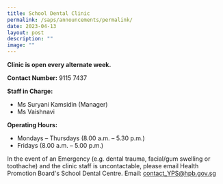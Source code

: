 ```yaml
---
title: School Dental Clinic
permalink: /saps/announcements/permalink/
date: 2023-04-13
layout: post
description: ""
image: ""
---
```

**Clinic is open every alternate week.**

**Contact Number:** 9115 7437

**Staff in Charge:** 
* Ms Suryani Kamsidin (Manager)  
* Ms Vaishnavi

**Operating Hours:**
* Mondays – Thursdays (8.00 a.m. – 5.30 p.m.)
* Fridays (8.00 a.m. – 5.00 p.m.)

In the event of an Emergency (e.g. dental trauma, facial/gum swelling or toothache) and the clinic staff is uncontactable, please email Health Promotion Board's School Dental Centre.
Email: contact_YPS@hpb.gov.sg